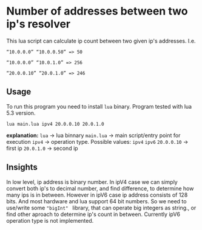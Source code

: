 # Number of addresses between two ip's resolver

This lua script can calculate ip count between two given ip's addresses. I.e.

`“10.0.0.0” “10.0.0.50” => 50`

`“10.0.0.0” “10.0.1.0” => 256`

`“20.0.0.10” “20.0.1.0” => 246`

## Usage
To run this program you need to install `lua` binary. Program tested with lua 5.3 version.

`lua main.lua ipv4 20.0.0.10 20.0.1.0`

**explanation:**
`lua` -> lua binnary
`main.lua` -> main script/entry point for execution
`ipv4` -> operation type. Possible values: `ipv4` `ipv6`
`20.0.0.10` -> first ip
`20.0.1.0` -> second ip

## Insights

In low level, ip  address is binary number. In ipV4 case we can simply convert both ip's to decimal number, and find difference, to determine how many ips is in between. However in ipV6 case ip address consists of 128 bits. And most hardware and lua support 64 bit numbers. So we need to use/write some `"bigInt" ` library, that can operate big integers as string., or find other aproach to determine ip's count in between. Currently ipV6 operation type is not implemented.